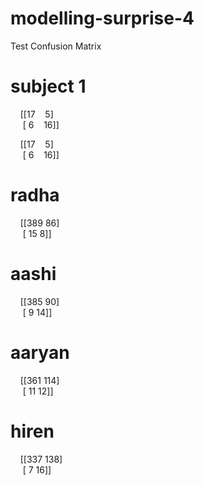 # modelling-surprise-4

Test Confusion Matrix

# subject 1
&nbsp;&nbsp;&nbsp;&nbsp;[[17  &nbsp;&nbsp;   5] <br />
&nbsp;&nbsp;&nbsp;&nbsp; [ 6  &nbsp;&nbsp;   16]]

&nbsp;&nbsp;&nbsp;&nbsp;[[17  &nbsp;&nbsp;   5] <br />
&nbsp;&nbsp;&nbsp;&nbsp; [ 6  &nbsp;&nbsp;   16]]

# radha

&nbsp;&nbsp;&nbsp;&nbsp;[[389  86] <br />
 &nbsp;&nbsp;&nbsp;&nbsp; [ 15   8]]

# aashi

&nbsp;&nbsp;&nbsp;&nbsp;[[385  90] <br />
&nbsp;&nbsp;&nbsp;&nbsp; [  9  14]]

# aaryan

&nbsp;&nbsp;&nbsp;&nbsp;[[361 114] <br />
&nbsp;&nbsp;&nbsp;&nbsp; [ 11  12]]

# hiren

&nbsp;&nbsp;&nbsp;&nbsp;[[337 138] <br />
&nbsp;&nbsp;&nbsp;&nbsp; [  7  16]]
